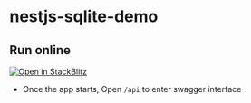 # nestjs-sqlite-demo

## Run online
[![Open in StackBlitz](https://developer.stackblitz.com/img/open_in_stackblitz.svg)](https://stackblitz.com/github/MarvinXu/nestjs-sqlite-demo)

- Once the app starts, Open `/api` to enter swagger interface
